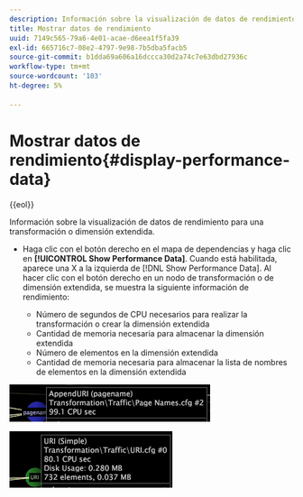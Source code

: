 ```yaml
---
description: Información sobre la visualización de datos de rendimiento para una transformación o dimensión extendida.
title: Mostrar datos de rendimiento
uuid: 7149c565-79a6-4e01-acae-d6eea1f5fa39
exl-id: 665716c7-08e2-4797-9e98-7b5dba5facb5
source-git-commit: b1dda69a606a16dccca30d2a74c7e63dbd27936c
workflow-type: tm+mt
source-wordcount: '103'
ht-degree: 5%

---
```


# Mostrar datos de rendimiento{#display-performance-data}

{{eol}}

Información sobre la visualización de datos de rendimiento para una transformación o dimensión extendida.

* Haga clic con el botón derecho en el mapa de dependencias y haga clic en **[!UICONTROL Show Performance Data]**. Cuando está habilitada, aparece una X a la izquierda de [!DNL Show Performance Data]. Al hacer clic con el botón derecho en un nodo de transformación o de dimensión extendida, se muestra la siguiente información de rendimiento:

   * Número de segundos de CPU necesarios para realizar la transformación o crear la dimensión extendida
   * Cantidad de memoria necesaria para almacenar la dimensión extendida
   * Número de elementos en la dimensión extendida
   * Cantidad de memoria necesaria para almacenar la lista de nombres de elementos en la dimensión extendida

![](assets/vis_DependencyMap_PerfData_Transformation.png)

![](assets/vis_DependencyMap_PerfData_ExtDims.png)
